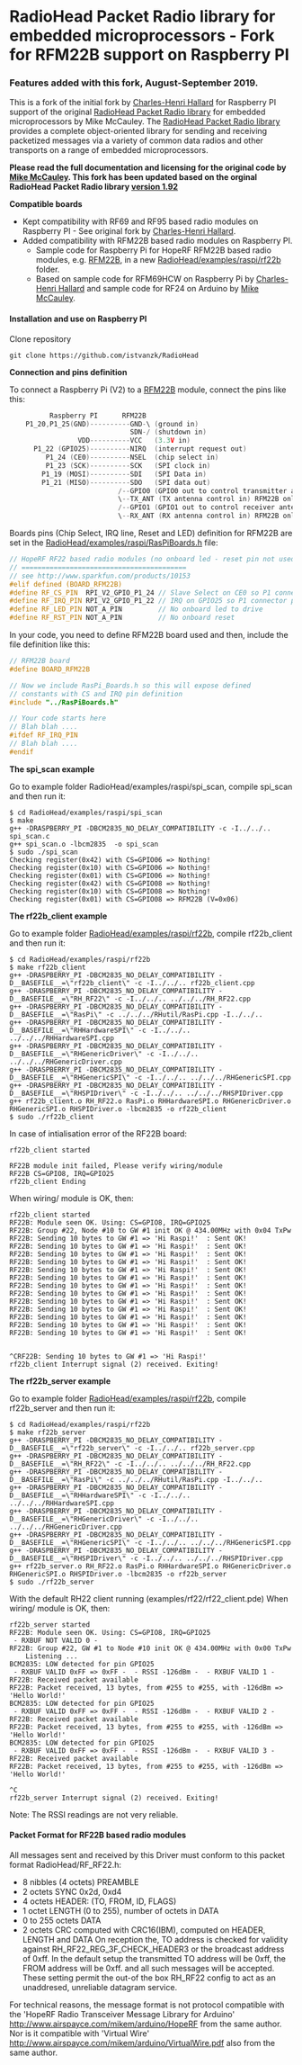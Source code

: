 RadioHead Packet Radio library for embedded microprocessors - Fork for RFM22B support on Raspberry PI
====================================================================================================

### Features added with this fork, August-September 2019.

This is a fork of the initial fork by [Charles-Henri Hallard][1] for Raspberry PI support of the original [RadioHead Packet Radio library][3] for embedded microprocessors by Mike McCauley. The [RadioHead Packet Radio library][3] provides a complete object-oriented library for sending and receiving packetized messages via a variety of common data radios and other transports on a range of embedded microprocessors.

**Please read the full documentation and licensing for the original code by [Mike McCauley][3]. This fork has been updated based on the orginal RadioHead Packet Radio library [version 1.92][3]**


**Compatible boards**

- Kept compatibility with RF69 and RF95 based radio modules on Raspberry PI - See original fork by [Charles-Henri Hallard][1].
- Added compatibility with RFM22B based radio modules on Raspberry PI.
  - Sample code for Raspberry Pi for HopeRF RFM22B based radio modules, e.g. [RFM22B][4], in a new [RadioHead/examples/raspi/rf22b][5] folder.
  - Based on sample code for RFM69HCW on Raspberry Pi by [Charles-Henri Hallard][1] and sample code for RF24 on Arduino by [Mike McCauley][3].


#### Installation and use on Raspberry PI

Clone repository
```shell
git clone https://github.com/istvanzk/RadioHead
```

**Connection and pins definition**

To connect a Raspberry Pi (V2) to a [RFM22B][4] module, connect the pins like this:

```cpp
          Raspberry PI      RFM22B
    P1_20,P1_25(GND)----------GND-\ (ground in)
                              SDN-/ (shutdown in)
                 VDD----------VCC   (3.3V in)
      P1_22 (GPIO25)----------NIRQ  (interrupt request out)
         P1_24 (CE0)----------NSEL  (chip select in)
         P1_23 (SCK)----------SCK   (SPI clock in)
        P1_19 (MOSI)----------SDI   (SPI Data in)
        P1_21 (MISO)----------SDO   (SPI data out)
                           /--GPIO0 (GPIO0 out to control transmitter antenna TX_ANT)
                           \--TX_ANT (TX antenna control in) RFM22B only
                           /--GPIO1 (GPIO1 out to control receiver antenna RX_ANT)
                           \--RX_ANT (RX antenna control in) RFM22B only
```

Boards pins (Chip Select, IRQ line, Reset and LED) definition for RFM22B are set in the [RadioHead/examples/raspi/RasPiBoards.h][7] file:

```cpp
// HopeRF RF22 based radio modules (no onboard led - reset pin not used)
// =========================================
// see http://www.sparkfun.com/products/10153
#elif defined (BOARD_RFM22B)
#define RF_CS_PIN  RPI_V2_GPIO_P1_24 // Slave Select on CE0 so P1 connector pin #24
#define RF_IRQ_PIN RPI_V2_GPIO_P1_22 // IRQ on GPIO25 so P1 connector pin #22
#define RF_LED_PIN NOT_A_PIN	     // No onboard led to drive
#define RF_RST_PIN NOT_A_PIN		 // No onboard reset
```

In your code, you need to define RFM22B board used and then, include the file definition like this:

```cpp
// RFM22B board
#define BOARD_RFM22B

// Now we include RasPi_Boards.h so this will expose defined
// constants with CS and IRQ pin definition
#include "../RasPiBoards.h"

// Your code starts here
// Blah blah ....
#ifdef RF_IRQ_PIN
// Blah blah ....
#endif
```

**The spi_scan example**

Go to example folder RadioHead/examples/raspi/spi_scan, compile spi_scan and then run it:
```shell
$ cd RadioHead/examples/raspi/spi_scan
$ make
g++ -DRASPBERRY_PI -DBCM2835_NO_DELAY_COMPATIBILITY -c -I../../.. spi_scan.c
g++ spi_scan.o -lbcm2835  -o spi_scan
$ sudo ./spi_scan
Checking register(0x42) with CS=GPIO06 => Nothing!
Checking register(0x10) with CS=GPIO06 => Nothing!
Checking register(0x01) with CS=GPIO06 => Nothing!
Checking register(0x42) with CS=GPIO08 => Nothing!
Checking register(0x10) with CS=GPIO08 => Nothing!
Checking register(0x01) with CS=GPIO08 => RFM22B (V=0x06)
```

**The rf22b_client example**

Go to example folder [RadioHead/examples/raspi/rf22b][5], compile rf22b_client and then run it:
```shell
$ cd RadioHead/examples/raspi/rf22b
$ make rf22b_client
g++ -DRASPBERRY_PI -DBCM2835_NO_DELAY_COMPATIBILITY -D__BASEFILE__=\"rf22b_client\" -c -I../../.. rf22b_client.cpp
g++ -DRASPBERRY_PI -DBCM2835_NO_DELAY_COMPATIBILITY -D__BASEFILE__=\"RH_RF22\" -c -I../../.. ../../../RH_RF22.cpp
g++ -DRASPBERRY_PI -DBCM2835_NO_DELAY_COMPATIBILITY -D__BASEFILE__=\"RasPi\" -c ../../../RHutil/RasPi.cpp -I../../..
g++ -DRASPBERRY_PI -DBCM2835_NO_DELAY_COMPATIBILITY -D__BASEFILE__=\"RHHardwareSPI\" -c -I../../.. ../../../RHHardwareSPI.cpp
g++ -DRASPBERRY_PI -DBCM2835_NO_DELAY_COMPATIBILITY -D__BASEFILE__=\"RHGenericDriver\" -c -I../../.. ../../../RHGenericDriver.cpp
g++ -DRASPBERRY_PI -DBCM2835_NO_DELAY_COMPATIBILITY -D__BASEFILE__=\"RHGenericSPI\" -c -I../../.. ../../../RHGenericSPI.cpp
g++ -DRASPBERRY_PI -DBCM2835_NO_DELAY_COMPATIBILITY -D__BASEFILE__=\"RHSPIDriver\" -c -I../../.. ../../../RHSPIDriver.cpp
g++ rf22b_client.o RH_RF22.o RasPi.o RHHardwareSPI.o RHGenericDriver.o RHGenericSPI.o RHSPIDriver.o -lbcm2835 -o rf22b_client
$ sudo ./rf22b_client
```

In case of intialisation error of the RF22B board:
```shell
rf22b_client started

RF22B module init failed, Please verify wiring/module
RF22B CS=GPIO8, IRQ=GPIO25
rf22b_client Ending
```

When wiring/ module is OK, then:
```shell
rf22b_client started
RF22B: Module seen OK. Using: CS=GPIO8, IRQ=GPIO25
RF22B: Group #22, Node #10 to GW #1 init OK @ 434.00MHz with 0x04 TxPw
RF22B: Sending 10 bytes to GW #1 => 'Hi Raspi!'  : Sent OK!
RF22B: Sending 10 bytes to GW #1 => 'Hi Raspi!'  : Sent OK!
RF22B: Sending 10 bytes to GW #1 => 'Hi Raspi!'  : Sent OK!
RF22B: Sending 10 bytes to GW #1 => 'Hi Raspi!'  : Sent OK!
RF22B: Sending 10 bytes to GW #1 => 'Hi Raspi!'  : Sent OK!
RF22B: Sending 10 bytes to GW #1 => 'Hi Raspi!'  : Sent OK!
RF22B: Sending 10 bytes to GW #1 => 'Hi Raspi!'  : Sent OK!
RF22B: Sending 10 bytes to GW #1 => 'Hi Raspi!'  : Sent OK!
RF22B: Sending 10 bytes to GW #1 => 'Hi Raspi!'  : Sent OK!
RF22B: Sending 10 bytes to GW #1 => 'Hi Raspi!'  : Sent OK!
RF22B: Sending 10 bytes to GW #1 => 'Hi Raspi!'  : Sent OK!
RF22B: Sending 10 bytes to GW #1 => 'Hi Raspi!'  : Sent OK!
RF22B: Sending 10 bytes to GW #1 => 'Hi Raspi!'  : Sent OK!


^CRF22B: Sending 10 bytes to GW #1 => 'Hi Raspi!'
rf22b_client Interrupt signal (2) received. Exiting!
```

**The rf22b_server example**

Go to example folder [RadioHead/examples/raspi/rf22b][5], compile rf22b_server and then run it:
```shell
$ cd RadioHead/examples/raspi/rf22b
$ make rf22b_server
g++ -DRASPBERRY_PI -DBCM2835_NO_DELAY_COMPATIBILITY -D__BASEFILE__=\"rf22b_server\" -c -I../../.. rf22b_server.cpp
g++ -DRASPBERRY_PI -DBCM2835_NO_DELAY_COMPATIBILITY -D__BASEFILE__=\"RH_RF22\" -c -I../../.. ../../../RH_RF22.cpp
g++ -DRASPBERRY_PI -DBCM2835_NO_DELAY_COMPATIBILITY -D__BASEFILE__=\"RasPi\" -c ../../../RHutil/RasPi.cpp -I../../..
g++ -DRASPBERRY_PI -DBCM2835_NO_DELAY_COMPATIBILITY -D__BASEFILE__=\"RHHardwareSPI\" -c -I../../.. ../../../RHHardwareSPI.cpp
g++ -DRASPBERRY_PI -DBCM2835_NO_DELAY_COMPATIBILITY -D__BASEFILE__=\"RHGenericDriver\" -c -I../../.. ../../../RHGenericDriver.cpp
g++ -DRASPBERRY_PI -DBCM2835_NO_DELAY_COMPATIBILITY -D__BASEFILE__=\"RHGenericSPI\" -c -I../../.. ../../../RHGenericSPI.cpp
g++ -DRASPBERRY_PI -DBCM2835_NO_DELAY_COMPATIBILITY -D__BASEFILE__=\"RHSPIDriver\" -c -I../../.. ../../../RHSPIDriver.cpp
g++ rf22b_server.o RH_RF22.o RasPi.o RHHardwareSPI.o RHGenericDriver.o RHGenericSPI.o RHSPIDriver.o -lbcm2835 -o rf22b_server
$ sudo ./rf22b_server
```

With the default RH22 client running (examples/rf22/rf22_client.pde)
When wiring/ module is OK, then:
```shell
rf22b_server started
RF22B: Module seen OK. Using: CS=GPIO8, IRQ=GPIO25
 - RXBUF NOT VALID 0 -
RF22B: Group #22, GW #1 to Node #10 init OK @ 434.00MHz with 0x00 TxPw
	Listening ...
BCM2835: LOW detected for pin GPIO25
 - RXBUF VALID 0xFF => 0xFF -  - RSSI -126dBm -  - RXBUF VALID 1 -
RF22B: Received packet available
RF22B: Packet received, 13 bytes, from #255 to #255, with -126dBm => 'Hello World!'
BCM2835: LOW detected for pin GPIO25
 - RXBUF VALID 0xFF => 0xFF -  - RSSI -126dBm -  - RXBUF VALID 2 -
RF22B: Received packet available
RF22B: Packet received, 13 bytes, from #255 to #255, with -126dBm => 'Hello World!'
BCM2835: LOW detected for pin GPIO25
 - RXBUF VALID 0xFF => 0xFF -  - RSSI -126dBm -  - RXBUF VALID 3 -
RF22B: Received packet available
RF22B: Packet received, 13 bytes, from #255 to #255, with -126dBm => 'Hello World!'

^C
rf22b_server Interrupt signal (2) received. Exiting!
```

Note: The RSSI readings are not very reliable.


#### Packet Format for RF22B based radio modules

All messages sent and received by this Driver must conform to this packet format RadioHead/RF_RF22.h:
- 8 nibbles (4 octets) PREAMBLE
- 2 octets SYNC 0x2d, 0xd4
- 4 octets HEADER: (TO, FROM, ID, FLAGS)
- 1 octet LENGTH (0 to 255), number of octets in DATA
- 0 to 255 octets DATA
- 2 octets CRC computed with CRC16(IBM), computed on HEADER, LENGTH and DATA
On reception the, TO address is checked for validity against RH_RF22_REG_3F_CHECK_HEADER3 or the broadcast address of 0xff.
In the default setup the transmitted TO address will be 0xff, the FROM address will be 0xff.
and all such messages will be accepted.
These setting permit the out-of the box RH_RF22 config to act as an unaddresed, unreliable datagram service.

For technical reasons, the message format is not protocol compatible with the
'HopeRF Radio Transceiver Message Library for Arduino' http://www.airspayce.com/mikem/arduino/HopeRF from the same author. Nor is it compatible with
'Virtual Wire' http://www.airspayce.com/mikem/arduino/VirtualWire.pdf also from the same author.



[1]: https://github.com/hallard/RadioHead
[2]: http://www.airspayce.com/mikem/arduino/RadioHead/
[3]: http://www.airspayce.com/mikem/arduino/RadioHead/RadioHead-1.92.zip

[4]: https://www.sparkfun.com/products/12030
[5]: https://github.com/istvanzk/RadioHead/tree/master/examples/raspi/rf22b
[6]: https://github.com/istvanzk/RadioHead/tree/master/RH_RF22.h

[7]: https://github.com/istvanzk/RadioHead/tree/master/examples/raspi/RasPiBoards.h



